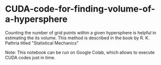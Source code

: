 # CUDA-code-for-finding-volume-of-a-hypersphere
Counting the number of grid points within a given hypersphere is helpful in estimating the its volume. This method is described in the book by R. K. Pathria titled "Statistical Mechanics" 

Note: This notebook can be run on Google Colab, which allows to execute CUDA codes just in time.
